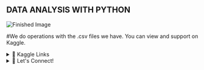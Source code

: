 ## DATA ANALYSIS WITH PYTHON

  ![Finished Image](https://www.kaggleusercontent.com/kf/112258494/eyJhbGciOiJkaXIiLCJlbmMiOiJBMTI4Q0JDLUhTMjU2In0..fzkBxOlX7VtFEt5nYP-4CQ.bRwBBkoqYykWzh30iMlLH4hC1_dEk1L9XjAZ_3dXZTQ6fRTHGyGliJeZkX8BixD-Cwutubk4GCFI7NNNlVBBiDmt-ZhE8zME__irwCTMsyBvkkBll3oGbYsXbzSRbrZIsBAwHed7WKETcdZSXpde84soiI-4gCuqRQKIEsWMv4zriHOyViCk9tOo_WsyzANBKhlZcDw-CxrfPGHzaP8dXc-BnqGd9QHUnsRjHLpz24irsbBQeYFh6IUH-uC-mRb3ToM8MoA4Xetk8SuUb58FaBtAyXx5f1BHX4iXwwpYKoKmiGuPVwu38Ekhtt5KFSjIm29LWl346vsWCblP1hFXFSb42GSAwWJ4faGiwlsjRtsRLl0bhL5m1kb8Wg18ribz4tLtATkAs0OO9g4Wb-QqUSLdyz_SS1DxZfCYOMF4kM3LoMjP_X4EGlakYBXOG2-5JGPRTm-7MVR7zRxuu_CxRlrLLUEA-K8CAVtJjpKVDernvyvGqylNfXp2_L3-fa92I3jOyjmmOlz-9ebuxUnVBSuXKMkdFzUuXjgvHFsrWIlX0iAZztwLESLHKarLYU_xE0NV_XzOIoDcGDZpVpZr69WoRKqjUTFw8oQLztUaLwG8aCKFE9rbRZL4Pgx2JGzBWIePd8t8bJkcrZIl8FIZYQEtP184-4kRO3ffp_NnA5mDXEfNuHH1n4PQZ12tLJgn.nJxuKDyQH_nfZpQHNdmPWw/__results___files/__results___83_0.png)

#We do operations with the .csv files we have. You can view and support on Kaggle.


<details> 
  <summary>🔗 Kaggle Links</summary>
  <div>
    <h2 align="center"> Connect </h2>
      <br/>
        <p align="center">
          <a href="https://www.kaggle.com/code/berkaydnmez/1-numpy-data-analysis-with-python" target="_blank" rel="noreferrer">1-Numpy Data Analysis With Python</a>  
          <a href="https://www.kaggle.com/code/berkaydnmez/2-pandas-data-analysis-with-python" target="_blank" rel="noreferrer">2-Pandas Data Analysis With Python</a>  
          <a href="https://www.kaggle.com/code/berkaydnmez/3-matplotlib-data-analysis-with-python" target="_blank" rel="noreferrer">3-Matplotlib Data Analysis With Python</a>  
          <a href="https://www.kaggle.com/code/berkaydnmez/4-seaborn-data-analysis-with-python" target="_blank" rel="noreferrer">4-Seaborn Data Analysis With Python</a>  
          <a href="https://www.kaggle.com/code/berkaydnmez/5-advanced-data-analysis-with-python" target="_blank" rel="noreferrer">5-Advanced Data Analysis With Python</a>  
       </p>
     <br>
  </div>    
</details>

<details> 
  <summary>🔗 Let's Connect!</summary>
  <div>
    <h2 align="center"> Connect </h2>
      <br/>
        <p align="center">
          <a href="https://www.linkedin.com/in/berkay-d%C3%B6nmez-b7948872/" target="_blank"><img alt="LinkedIn" src="https://img.shields.io/badge/linkedin-%230077B5.svg?&style=for-the-badge&logo=linkedin&logoColor=white" /></a>
       </p>
     <br>
  </div>    
</details>
